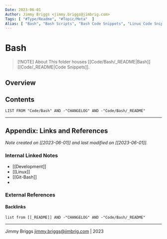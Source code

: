 ```yaml
---
Date: 2023-06-01
Author: Jimmy Briggs <jimmy.briggs@jimbrig.com>
Tags: [ "#Type/Readme", "#Topic/Meta"  ]
Alias: [ "Bash", "Bash Scripts", "Bash Code Snippets", "Linux Code Snippets" ]
---
```


# Bash

> [!NOTE] About
> This folder houses [[Code/Bash/_README|Bash]] [[Code/_README|Code Snippets]].

## Overview

## Contents

```dataview
LIST FROM "Code/Bash" AND -"CHANGELOG" AND -"Code/Bash/_README"
```

***

## Appendix: Links and References

*Note created on [[2023-06-01]] and last modified on [[2023-06-01]].*

### Internal Linked Notes

- [[Development]]
- [[Linux]]
- [[Git-Bash]]
- 

### External References

#### Backlinks

```dataview
list from [[_README]] AND -"CHANGELOG" AND -"Code/Bash/_README"
```


***

Jimmy Briggs <jimmy.briggs@jimbrig.com> | 2023

